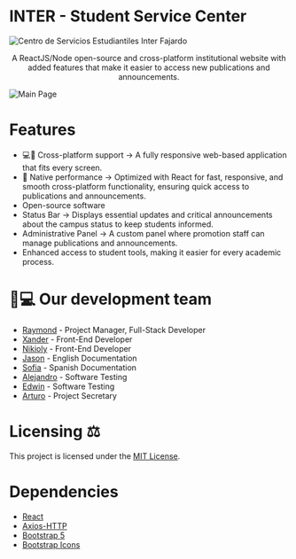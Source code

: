 # INTER - Student Service Center

![Centro de Servicios Estudiantiles Inter Fajardo](https://legoray.com/assets/images/INTER-Service-Center-Logo.png)


<p style="text-align:center"> A ReactJS/Node open-source and cross-platform institutional website with added features that make it easier to access new publications and announcements.</p>

![Main Page](https://legoray.com/assets/images/InterServiceCenter-screenshot.png)

# Features
* 💻📲 Cross-platform support → A fully responsive web-based application that fits every screen.
* 🚀 Native performance → Optimized with React for fast, responsive, and smooth cross-platform functionality, ensuring quick access to publications and announcements.
* Open-source software 
* Status Bar → Displays essential updates and critical announcements about the campus status to keep students informed. 
* Administrative Panel → A custom panel where promotion staff can manage publications and announcements.
* Enhanced access to student tools, making it easier for every academic process.


# 👨💻 Our development team
* [Raymond](https://github.com/legoraystudios) - Project Manager, Full-Stack Developer 
* [Xander](https://github.com/XLRock) - Front-End Developer
* [Nikioly](https://github.com/NikM210) - Front-End Developer
* [Jason](https://github.com/CodingArcadio112001) - English Documentation
* [Sofia](https://github.com/SOF07070) - Spanish Documentation
* [Alejandro](https://github.com/Alexnt17) - Software Testing
* [Edwin](https://github.com/edwind29) - Software Testing
* [Arturo](https://github.com/Kir1975) - Project Secretary 

# Licensing ⚖️
This project is licensed under the [MIT License](https://opensource.org/license/mit).

# Dependencies
* [React](https://react.dev/) 
* [Axios-HTTP](https://axios-http.com/)    
* [Bootstrap 5](https://getbootstrap.com/)   
* [Bootstrap Icons](https://icons.getbootstrap.com/) 
